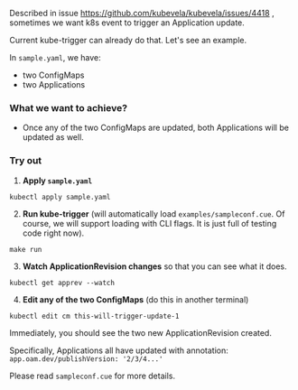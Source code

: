 Described in issue https://github.com/kubevela/kubevela/issues/4418 , sometimes we want k8s event to trigger an
Application update.

Current kube-trigger can already do that. Let's see an example.

In `sample.yaml`, we have:

- two ConfigMaps
- two Applications

### What we want to achieve?

- Once any of the two ConfigMaps are updated, both Applications will be updated as well.

### Try out

1. **Apply `sample.yaml`**

```shell
kubectl apply sample.yaml
```

2. **Run kube-trigger** (will automatically load `examples/sampleconf.cue`. Of course, we will support loading with CLI
   flags. It is just full of testing code right now).

```shell
make run
```

3. **Watch ApplicationRevision changes** so that you can see what it does.

```shell
kubectl get apprev --watch
```

4. **Edit any of the two ConfigMaps** (do this in another terminal)

```shell
kubectl edit cm this-will-trigger-update-1
```

Immediately, you should see the two new ApplicationRevision created.

Specifically, Applications all have updated with annotation: `app.oam.dev/publishVersion: '2/3/4...'`

Please read `sampleconf.cue` for more details.